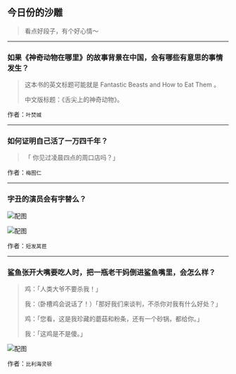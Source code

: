 ## 今日份的沙雕

> 看点好段子，有个好心情～


 
---

### 如果《神奇动物在哪里》的故事背景在中国，会有哪些有意思的事情发生？

> 这本书的英文标题可能就是 Fantastic Beasts and How to Eat Them 。
> 
> 中文版标题：《舌尖上的神奇动物》。


作者：`叶焚城`

---

### 如何证明自己活了一万四千年？

> 「 你见过凌晨四点的周口店吗？」


作者：`梅囿仁`

---

### 字丑的演员会有字替么？

> 



![配图](http://pic1.zhimg.com/70/v2-ff8c227af3ce6adfc75dacef8c475480_b.jpg)



![配图](http://pic3.zhimg.com/70/v2-6163db4df95a5ac5bbef187db4eba45a_b.jpg)


作者：`短发莴苣`

---

### 鲨鱼张开大嘴要吃人时，把一瓶老干妈倒进鲨鱼嘴里，会怎么样？

> 鸡：「人类大爷不要杀我！」 
> 
> 我：（卧槽鸡会说话了！）「那好我们来谈判，不杀你对我有什么好处？」
> 
> 鸡：「您看，这是我珍藏的蘑菇和粉条，还有一个砂锅，都给你。」
> 
> 我：「这鸡是不是傻。」



![配图](http://pic3.zhimg.com/70/f2c816178e44832ab8728579367eccda_b.jpg)


作者：`比利海灵顿`